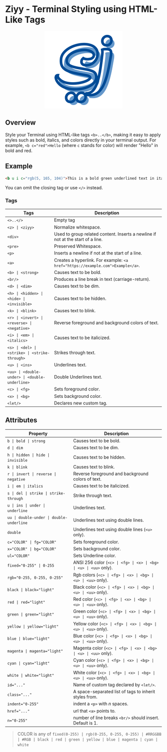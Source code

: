 # Ziyy - Terminal Styling using HTML-Like Tags

<p align="center">
  <img src="https://raw.githubusercontent.com/alMukaafih/ziyy/main/logo.svg" width="250" alt="Ziyy"s Logo">
</p>

## Overview

Style your Terminal using HTML-like tags `<b>..</b>`, making it easy to apply styles such as bold, italics, and colors directly in your terminal output. For example, `<b c="red">Hello` (where `c` stands for color) will render "Hello" in bold and red.

## Example

```html
<b u i c="rgb(5, 165, 104)">This is a bold green underlined text in italics</b>
```

You can omit the closing tag or use `</>` instead.

### Tags

| Tags                                           | Description                                                                     |
| ---------------------------------------------- | ------------------------------------------------------------------------------- |
| `<>..</>`                                      | Empty tag                                                                       |
| `<z> \| <ziyy>`                                | Normalize whitespace.                                                           |
| `<div>`                                        | Used to group related content. Inserts a newline if not at the start of a line. |
| `<pre>`                                        | Preserved Whitespace.                                                           |
| `<p>`                                          | Inserts a newline if not at the start of a line.                                |
| `<a>`                                          | Creates a hyperlink. For example: `<a href="https://example.com">Example</a>`.  |
| `<b> \| <strong>`                              | Causes text to be bold.                                                         |
| `<br/>`                                        | Produces a line break in text (carriage-return).                                |
| `<d> \| <dim>`                                 | Causes text to be dim.                                                          |
| `<h> \| <hidden> \| <hide> \| <invisible>`     | Causes text to be hidden.                                                       |
| `<k> \| <blink>`                               | Causes text to blink.                                                           |
| `<r> \| <invert> \| <reverse> \| <negative>`   | Reverse foreground and background colors of text.                               |
| `<i> \| <em> \| <italics>`                     | Causes text to be italicized.                                                   |
| `<s> \| <del> \| <strike> \| <strike-through>` | Strikes through text.                                                           |
| `<u> \| <ins>`                                 | Underlines text.                                                                |
| `<uu> \| <double-under> \| <double-underline>` | Double Underlines text.                                                         |
| `<c> \| <fg>`                                  | Sets foreground color.                                                          |
| `<x> \| <bg>`                                  | Sets background color.                                                          |
| `<let/>`                                       | Declares new custom tag.                                                        |

## Attributes

| Property                                 | Description                                                        |
| ---------------------------------------- | ------------------------------------------------------------------ |
| `b \| bold \| strong`                    | Causes text to be bold.                                            |
| `d \| dim`                               | Causes text to be dim.                                             |
| `h \| hidden \| hide \| invisible`       | Causes text to be hidden.                                          |
| `k \| blink`                             | Causes text to blink.                                              |
| `r \| invert \| reverse \| negative`     | Reverse foreground and background colors of text.                  |
| `i \| em \| italics`                     | Causes text to be italicized.                                      |
| `s \| del \| strike \| strike-through`   | Strike through text.                                               |
| `u \| ins \| under \|  underline`        | Underlines text.                                                   |
| `uu \| double-under \| double-underline` | Underlines text using double lines.                                |
| `double`                                 | Underlines text using double lines (`<u>` only).                   |
| `c="COLOR" \| fg="COLOR"`                | Sets foreground color.                                             |
| `x="COLOR" \| bg="COLOR"`                | Sets background color.                                             |
| `ul="COLOR"`                             | Sets Underline color.                                              |
| `fixed="0-255" \| 0-255`                 | ANSI 256 color (`<c> \| <fg> \| <x> \| <bg> \| <u> \| <uu>` only). |
| `rgb="0-255, 0-255, 0-255"`              | Rgb colors (`<c> \| <fg> \| <x> \| <bg> \| <u> \| <uu>` only).     |
| `black \| black="light"`                 | Black color (`<c> \| <fg> \| <x> \| <bg> \| <u> \| <uu>` only).    |
| `red \| red="light"`                     | Red color (`<c> \| <fg> \| <x> \| <bg> \| <u> \| <uu>` only).      |
| `green \| green="light"`                 | Green color (`<c> \| <fg> \| <x> \| <bg> \| <u> \| <uu>` only).    |
| `yellow \| yellow="light"`               | Yellow color (`<c> \| <fg> \| <x> \| <bg> \| <u> \| <uu>` only).   |
| `blue \| blue="light"`                   | Blue color (`<c> \| <fg> \| <x> \| <bg> \| <u> \| <uu>` only).     |
| `magenta \| magenta="light"`             | Magenta color (`<c> \| <fg> \| <x> \| <bg> \| <u> \| <uu>` only).  |
| `cyan \| cyan="light"`                   | Cyan color (`<c> \| <fg> \| <x> \| <bg> \| <u> \| <uu>` only).     |
| `white \| white="light"`                 | White color (`<c> \| <fg> \| <x> \| <bg> \| <u> \| <uu>` only).    |
| `id="..."`                               | Name of custom tag declared by `<let/>`.                           |
| `class="..."`                            | A space-separated list of tags to inherit styles from.             |
| `indent="0-255"`                         | indent a `<p>` with _n_ spaces.                                    |
| `href="..."`                             | url that `<a>` points to.                                          |
| `n="0-255"`                              | number of line breaks `<br/>` should insert. Default is 1.         |

> COLOR is any of `fixed(0-255) | rgb(0-255, 0-255, 0-255) | #RRGGBB | #RGB | black | red | green | yellow | blue | magenta | cyan | white`
